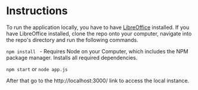 # Instructions

To run the application locally, you have to have [LibreOffice](https://www.libreoffice.org/) installed. If you have LibreOffice installed, clone the repo onto your computer, navigate into the repo's directory and run the following commands.

`npm install ` - Requires Node on your Computer, which includes the NPM package manager. Installs all required dependencies.

`npm start` or `node app.js`

After that go to the http://localhost:3000/ link to access the local instance.
